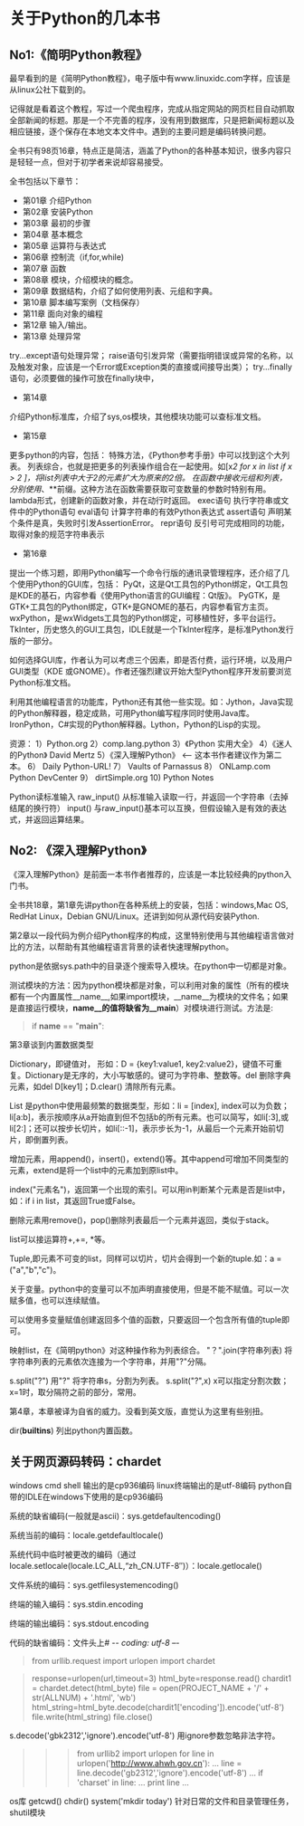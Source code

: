 # 关于Python的几本书

## No1:《简明Python教程》

最早看到的是《简明Python教程》，电子版中有www.linuxidc.com字样，应该是从linux公社下载到的。

记得就是看着这个教程，写过一个爬虫程序，完成从指定网站的网页栏目自动抓取全部新闻的标题。那是一个不完善的程序，没有用到数据库，只是把新闻标题以及相应链接，逐个保存在本地文本文件中。遇到的主要问题是编码转换问题。

全书只有98页16章，特点正是简洁，涵盖了Python的各种基本知识，很多内容只是轻轻一点，但对于初学者来说却容易接受。

全书包括以下章节：
* 第01章 介绍Python
* 第02章 安装Python
* 第03章 最初的步骤
* 第04章 基本概念
* 第05章 运算符与表达式
* 第06章 控制流（if,for,while)
* 第07章 函数
* 第08章 模块，介绍模块的概念。
* 第09章 数据结构，介绍了如何使用列表、元组和字典。
* 第10章 脚本编写案例（文档保存）
* 第11章 面向对象的编程
* 第12章 输入/输出。
* 第13章 处理异常

try...except语句处理异常；
raise语句引发异常（需要指明错误或异常的名称，以及触发对象，应该是一个Error或Exception类的直接或间接导出类）；
try...finally语句，必须要做的操作可放在finally块中，

* 第14章 

介绍Python标准库，介绍了sys,os模块，其他模块功能可以查标准文档。

* 第15章

更多python的内容，包括：
特殊方法，《Python参考手册》中可以找到这个大列表。
列表综合，也就是把更多的列表操作组合在一起使用。如[x*2 for x in list if x > 2 ]，将list列表中大于2的元素扩大为原来的2倍。
在函数中接收元组和列表，分别使用*、\**前缀。这种方法在函数需要获取可变数量的参数时特别有用。
lambda形式，创建新的函数对象，并在动行时返回。
exec语句   执行字符串或文件中的Python语句
eval语句   计算字符串的有效Python表达式
assert语句 声明某个条件是真，失败时引发AssertionError。
repr语句   反引号可完成相同的功能，取得对象的规范字符串表示

* 第16章

提出一个练习题，即用Python编写一个命令行版的通讯录管理程序，还介绍了几个使用Python的GUI库，包括：
PyQt，这是Qt工具包的Python绑定，Qt工具包是KDE的基石，内容参看《使用Python语言的GUI编程：Qt版》。
PyGTK，是GTK+工具包的Python绑定，GTK+是GNOME的基石，内容参看官方主页。
wxPython，是wxWidgets工具包的Python绑定，可移植性好，多平台运行。
TkInter，历史悠久的GUI工具包，IDLE就是一个TkInter程序，是标准Python发行版的一部分。

如何选择GUI库，作者认为可以考虑三个因素，即是否付费，运行环境，以及用户GUI类型（KDE 或GNOME）。作者还强烈建议开始大型Python程序开发前要浏览Python标准文档。

利用其他编程语言的功能库，Python还有其他一些实现。如：Jython，Java实现的Python解释器，稳定成熟，可用Python编写程序同时使用Java库。IronPython，C#实现的Python解释器。Lython，Python的Lisp的实现。

资源：
1）Python.org
2）comp.lang.python
3）《Python 实用大全》
4）《迷人的Python》 David Mertz
5）《深入理解Python》 <-- 这本书作者建议作为第二本。
6） Daily Python-URL!
7） Vaults of Parnassus
8） ONLamp.com Python DevCenter
9） dirtSimple.org
10) Python Notes

Python读标准输入
raw_input() 从标准输入读取一行，并返回一个字符串（去掉结尾的换行符）
input()  与raw_input()基本可以互换，但假设输入是有效的表达式，并返回运算结果。

## No2: 《深入理解Python》

《深入理解Python》是前面一本书作者推荐的，应该是一本比较经典的python入门书。

全书共18章，第1章先讲python在各种系统上的安装，包括：windows,Mac OS, RedHat Linux，Debian GNU/Linux。还讲到如何从源代码安装Python.

第2章以一段代码为例介绍Python程序的构成，这里特别使用与其他编程语言做对比的方法，以帮助有其他编程语言背景的读者快速理解python。

python是依据sys.path中的目录逐个搜索导入模块。在python中一切都是对象。

测试模块的方法：因为python模块都是对象，可以利用对象的属性（所有的模块都有一个内置属性__name__,如果import模块，__name__为模块的文件名；如果是直接运行模块，__name__的值将缺省为__main__）对模块进行测试。方法是:
>  if __name__ == "__main__":
> 	<test code>

第3章谈到内置数据类型

Dictionary，即键值对， 形如：D = {key1:value1, key2:value2}，键值不可重复。Dictionary是无序的，大小写敏感的。键可为字符串、整数等。del 删除字典元素，如del D[key1]；D.clear() 清除所有元素。

List 是python中使用最频繁的数据类型，形如：li = [index], index可以为负数；li[a:b]，表示按顺序从a开始直到但不包括b的所有元素。也可以简写，如li[:3],或li[2:]；还可以按步长切片，如li[::-1]，表示步长为-1，从最后一个元素开始前切片，即倒置列表。

增加元素，用append()，insert()，extend()等。其中append可增加不同类型的元素，extend是将一个list中的元素加到原list中。

index("元素名")，返回第一个出现的索引。可以用in判断某个元素是否是list中，如：if i in list，其返回True或False。

删除元素用remove()，pop()删除列表最后一个元素并返回，类似于stack。

list可以接运算符+,+=, *等。

Tuple,即元素不可变的list，同样可以切片，切片会得到一个新的tuple.如：a = ("a","b","c")。

关于变量。python中的变量可以不加声明直接使用，但是不能不赋值。可以一次赋多值，也可以连续赋值。

可以使用多变量赋值创建返回多个值的函数，只要返回一个包含所有值的tuple即可。

映射list，在《简明python》对这种操作称为列表综合。
"？".join(字符串列表) 将字符串列表的元素依次连接为一个字符串，并用"?"分隔。

s.split("?") 用"?" 将字符串s，分割为列表。
s.split("?",x) x可以指定分割次数；x=1时，取分隔符之前的部分，常用。

第4章，本章被译为自省的威力。没看到英文版，直觉认为这里有些别扭。

dir(__builtins__) 列出python内置函数。

## 关于网页源码转码：chardet

windows cmd shell 输出的是cp936编码
linux终端输出的是utf-8编码
python自带的IDLE在windows下使用的是cp936编码

系统的缺省编码(一般就是ascii)：sys.getdefaultencoding() 

系统当前的编码：locale.getdefaultlocale() 

系统代码中临时被更改的编码（通过locale.setlocale(locale.LC_ALL,“zh_CN.UTF-8″)）：locale.getlocale() 

文件系统的编码：sys.getfilesystemencoding() 

终端的输入编码：sys.stdin.encoding 

终端的输出编码：sys.stdout.encoding 

代码的缺省编码：文件头上# -*- coding: utf-8 –*-

> from urllib.request import urlopen
> import  chardet

> response=urlopen(url,timeout=3)
> html_byte=response.read()
> chardit1 = chardet.detect(html_byte)
> file = open(PROJECT_NAME + '/' + str(ALLNUM) + '.html', 'wb')  
> html_string=html_byte.decode(chardit1['encoding']).encode('utf-8')
> file.write(html_string)
> file.close()

s.decode('gbk2312','ignore').encode('utf-8')
用ignore参数忽略非法字符。

>>> from urllib2 import urlopen
>>> for line in urlopen('http://www.ahwh.gov.cn'):
...     line = line.decode('gb2312','ignore').encode('utf-8')
...     if 'charset' in line:
...             print line
... 
> <meta http-equiv="Content-Type" content="text/html; charset=gb2312" />

os库
getcwd()
chdir()
system('mkdir today')
针对日常的文件和目录管理任务，shutil模块
